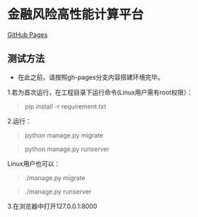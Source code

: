 # 金融风险高性能计算平台

[GitHub Pages](http://liquidfly.github.io/Finance/)

## 测试方法

  * 在此之前，请按照gh-pages分支内容搭建环境完毕。
  
  1.若为首次运行，在工程目录下运行命令(Linux用户需有root权限）：
  
  > pip install -r requirement.txt
  
  2.运行：

  > python manage.py migrate

  > python manage.py runserver
  
  Linux用户也可以：
  
  > ./manage.py migrate

  > ./manage.py runserver
  
  3.在浏览器中打开127.0.0.1:8000
